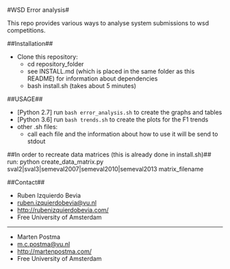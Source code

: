 #WSD Error analysis#

This repo provides various ways to analyse system submissions to wsd competitions.

##Installation##
* Clone this repository:
    * cd repository_folder
    * see INSTALL.md (which is placed in the same folder as this README) for information about dependencies
    * bash install.sh (takes about 5 minutes)

##USAGE##
* [Python 2.7] run `bash error_analysis.sh` to create the graphs and tables
* [Python 3.6] run `bash trends.sh` to create the plots for the F1 trends
* other .sh files: 
    * call each file and the information about how to use it will be send to stdout

##In order to recreate data matrices (this is already done in install.sh)##
run: python create_data_matrix.py sval2|sval3|semeval2007|semeval2010|semeval2013 matrix_filename

##Contact##
* Ruben Izquierdo Bevia
* ruben.izquierdobevia@vu.nl
* http://rubenizquierdobevia.com/
* Free University of Amsterdam

***

* Marten Postma
* m.c.postma@vu.nl
* http://martenpostma.com/
* Free University of Amsterdam

